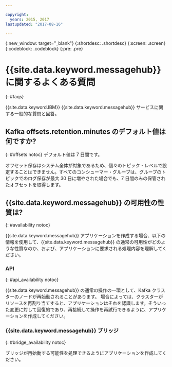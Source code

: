 ```yaml
---

copyright:
  years: 2015, 2017
lastupdated: "2017-08-16"

---
```


{:new_window: target="_blank"}
{:shortdesc: .shortdesc}
{:screen: .screen}
{:codeblock: .codeblock}
{:pre: .pre}

# {{site.data.keyword.messagehub}} に関するよくある質問
{: #faqs}

{{site.data.keyword.IBM}} {{site.data.keyword.messagehub}} サービスに関する一般的な質問と回答。

## Kafka offsets.retention.minutes のデフォルト値は何ですか?
{: #offsets notoc}
デフォルト値は 7 日間です。 

オフセット保存はシステム全体が対象であるため、個々のトピック・レベルで設定することはできません。すべてのコンシューマー・グループは、グループのトピックでのログ保存が最大 30 日に増やされた場合でも、7 日間のみの保管されたオフセットを取得します。 

## {{site.data.keyword.messagehub}} の可用性の性質は?
{: #availability notoc}

{{site.data.keyword.messagehub}} アプリケーションを作成する場合、以下の情報を使用して、{{site.data.keyword.messagehub}} の通常の可用性がどのような性質なのか、および、アプリケーションに要求される処理内容を理解してください。

### API
{: #api_availability notoc}

{{site.data.keyword.messagehub}} の通常の操作の一環として、Kafka クラスターのノードが再始動されることがあります。
場合によっては、クラスターがリソースを再割り当てすると、アプリケーションはそれを認識します。そういった変更に対して回復的であり、再接続して操作を再試行できるように、アプリケーションを作成してください。

### {{site.data.keyword.messagehub}} ブリッジ
{: #bridge_availability notoc}

ブリッジが再始動する可能性を処理できるようにアプリケーションを作成してください。
